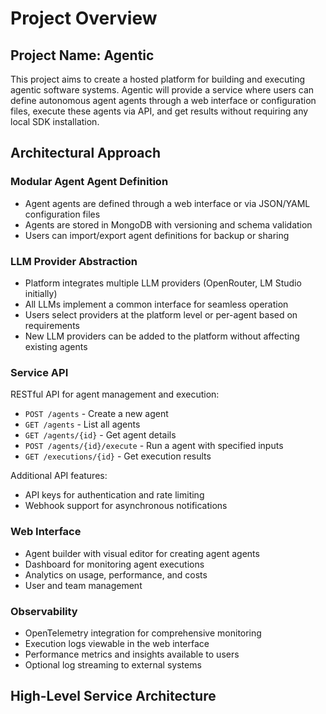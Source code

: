 # Project Overview

## Project Name: Agentic

This project aims to create a hosted platform for building and executing agentic software systems. Agentic will provide a service where users can define autonomous agent agents through a web interface or configuration files, execute these agents via API, and get results without requiring any local SDK installation.

## Architectural Approach

### Modular Agent Agent Definition

- Agent agents are defined through a web interface or via JSON/YAML configuration files
- Agents are stored in MongoDB with versioning and schema validation
- Users can import/export agent definitions for backup or sharing

### LLM Provider Abstraction

- Platform integrates multiple LLM providers (OpenRouter, LM Studio initially)
- All LLMs implement a common interface for seamless operation
- Users select providers at the platform level or per-agent based on requirements
- New LLM providers can be added to the platform without affecting existing agents

### Service API

RESTful API for agent management and execution:

- `POST /agents` - Create a new agent
- `GET /agents` - List all agents
- `GET /agents/{id}` - Get agent details
- `POST /agents/{id}/execute` - Run a agent with specified inputs
- `GET /executions/{id}` - Get execution results

Additional API features:

- API keys for authentication and rate limiting
- Webhook support for asynchronous notifications

### Web Interface

- Agent builder with visual editor for creating agent agents
- Dashboard for monitoring agent executions
- Analytics on usage, performance, and costs
- User and team management

### Observability

- OpenTelemetry integration for comprehensive monitoring
- Execution logs viewable in the web interface
- Performance metrics and insights available to users
- Optional log streaming to external systems

## High-Level Service Architecture
